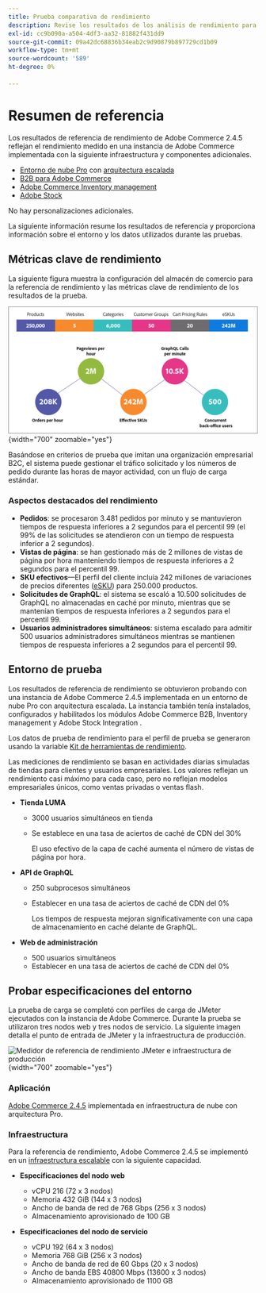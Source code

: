 ```yaml
---
title: Prueba comparativa de rendimiento
description: Revise los resultados de los análisis de rendimiento para implementaciones de Adobe Commerce alojadas en la infraestructura de nube de Adobe.
exl-id: cc9b090a-a504-4df3-aa32-81882f431dd9
source-git-commit: 09a42dc68836b34eab2c9d90879b897729cd1b09
workflow-type: tm+mt
source-wordcount: '589'
ht-degree: 0%

---
```


# Resumen de referencia

Los resultados de referencia de rendimiento de Adobe Commerce 2.4.5 reflejan el rendimiento medido en una instancia de Adobe Commerce implementada con la siguiente infraestructura y componentes adicionales.
- [Entorno de nube Pro](https://experienceleague.adobe.com/docs/commerce-cloud-service/user-guide/architecture/pro-architecture.html) con [arquitectura escalada](https://experienceleague.adobe.com/docs/commerce-cloud-service/user-guide/architecture/scaled-architecture.html)
- [B2B para Adobe Commerce](https://experienceleague.adobe.com/docs/commerce-admin/b2b/introduction.html)
- [Adobe Commerce Inventory management](https://experienceleague.adobe.com/docs/commerce-admin/inventory/introduction.html)
- [Adobe Stock](https://experienceleague.adobe.com/docs/commerce-admin/content-design/media/adobe-stock/adobe-stock.html)

No hay personalizaciones adicionales.

La siguiente información resume los resultados de referencia y proporciona información sobre el entorno y los datos utilizados durante las pruebas.

## Métricas clave de rendimiento

La siguiente figura muestra la configuración del almacén de comercio para la referencia de rendimiento y las métricas clave de rendimiento de los resultados de la prueba.

![Medidor de referencia de rendimiento JMeter e infraestructura de producción](../../../assets/performance/images/performance-benchmark-kpis-245-cloud.png){width="700" zoomable="yes"}

Basándose en criterios de prueba que imitan una organización empresarial B2C, el sistema puede gestionar el tráfico solicitado y los números de pedido durante las horas de mayor actividad, con un flujo de carga estándar.

### Aspectos destacados del rendimiento

- **Pedidos**: se procesaron 3.481 pedidos por minuto y se mantuvieron tiempos de respuesta inferiores a 2 segundos para el percentil 99 (el 99% de las solicitudes se atendieron con un tiempo de respuesta inferior a 2 segundos).
- **Vistas de página**: se han gestionado más de 2 millones de vistas de página por hora manteniendo tiempos de respuesta inferiores a 2 segundos para el percentil 99.
- **SKU efectivos**—El perfil del cliente incluía 242 millones de variaciones de precios diferentes (<a href="https://experienceleague.adobe.com/docs/commerce-operations/implementation-playbook/best-practices/planning/product-sku-limits.html">eSKU</a>) para 250.000 productos.
- **Solicitudes de GraphQL**: el sistema se escaló a 10.500 solicitudes de GraphQL no almacenadas en caché por minuto, mientras que se mantenían tiempos de respuesta inferiores a 2 segundos para el percentil 99.
- **Usuarios administradores simultáneos**: sistema escalado para admitir 500 usuarios administradores simultáneos mientras se mantienen tiempos de respuesta inferiores a 2 segundos para el percentil 99.

## Entorno de prueba

Los resultados de referencia de rendimiento se obtuvieron probando con una instancia de Adobe Commerce 2.4.5 implementada en un entorno de nube Pro con arquitectura escalada. La instancia también tenía instalados, configurados y habilitados los módulos Adobe Commerce B2B, Inventory management y Adobe Stock Integration .

Los datos de prueba de rendimiento para el perfil de prueba se generaron usando la variable <a href="https://experienceleague.adobe.com/docs/commerce-operations/configuration-guide/cli/generate-data.html">Kit de herramientas de rendimiento</a>.

Las mediciones de rendimiento se basan en actividades diarias simuladas de tiendas para clientes y usuarios empresariales. Los valores reflejan un rendimiento casi máximo para cada caso, pero no reflejan modelos empresariales únicos, como ventas privadas o ventas flash.

- **Tienda LUMA**
   - 3000 usuarios simultáneos en tienda
   - Se establece en una tasa de aciertos de caché de CDN del 30%

      El uso efectivo de la capa de caché aumenta el número de vistas de página por hora.

- **API de GraphQL**
   - 250 subprocesos simultáneos
   - Establecer en una tasa de aciertos de caché de CDN del 0%

      Los tiempos de respuesta mejoran significativamente con una capa de almacenamiento en caché delante de GraphQL.

- **Web de administración**
   - 500 usuarios simultáneos
   - Establecer en una tasa de aciertos de caché de CDN del 0%

## Probar especificaciones del entorno

La prueba de carga se completó con perfiles de carga de JMeter ejecutados con la instancia de Adobe Commerce. Durante la prueba se utilizaron tres nodos web y tres nodos de servicio. La siguiente imagen detalla el punto de entrada de JMeter y la infraestructura de producción.

![Medidor de referencia de rendimiento JMeter e infraestructura de producción](https://git.corp.adobe.com/storage/user/43354/files/4d801e3e-96b7-4193-b94f-12571263b495){width="700" zoomable="yes"}

### Aplicación

<a href="https://experienceleague.adobe.com/docs/commerce-operations/release/notes/adobe-commerce/2-4-5.html">Adobe Commerce 2.4.5</a> implementada en infraestructura de nube con arquitectura Pro.

### Infraestructura

Para la referencia de rendimiento, Adobe Commerce 2.4.5 se implementó en un [infraestructura escalable](https://experienceleague.adobe.com/docs/commerce-cloud-service/user-guide/architecture/scaled-architecture.html) con la siguiente capacidad.

- **Especificaciones del nodo web**
   - vCPU 216 (72 x 3 nodos)
   - Memoria 432 GiB (144 x 3 nodos)
   - Ancho de banda de red de 768 Gbps (256 x 3 nodos)
   - Almacenamiento aprovisionado de 100 GB

- **Especificaciones del nodo de servicio**
   - vCPU 192 (64 x 3 nodos)
   - Memoria 768 GiB (256 x 3 nodos)
   - Ancho de banda de red de 60 Gbps (20 x 3 nodos)
   - Ancho de banda EBS 40800 Mbps (13600 x 3 nodos)
   - Almacenamiento aprovisionado de 1100 GB
